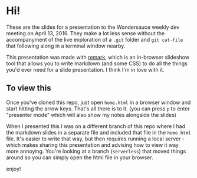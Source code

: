 # Hi!

These are the slides for a presentation to the Wondersauce weekly dev meeting on
April 13, 2016. They make a lot less sense without the accompanyment of the live
exploration of a `.git` folder and `git cat-file` that following along in a
terminal window nearby.

This presentation was made with [remark](https://github.com/gnab/remark), which
is an in-browser slideshow tool that allows you to write markdown (and some CSS)
to do all the things you'd ever need for a slide presentation. I think I'm in
love with it.

## To view this

Once you've cloned this repo, just open `home.html` in a browser window and
start hitting the arrow keys. That's all there is to it. (you can press `p` to
enter "presenter mode" which will also show my notes alongside the slides)

When I presented this I was on a different branch of this repo where I had the
markdown slides in a separate file and included that file in the `home.html`
file. It's easier to write that way, but then requires running a local server -
which makes sharing this presentation and advising how to view it way more
annoying. You're looking at a branch (`serverless`) that moved things around so
you can simply open the html file in your browser.

enjoy!
